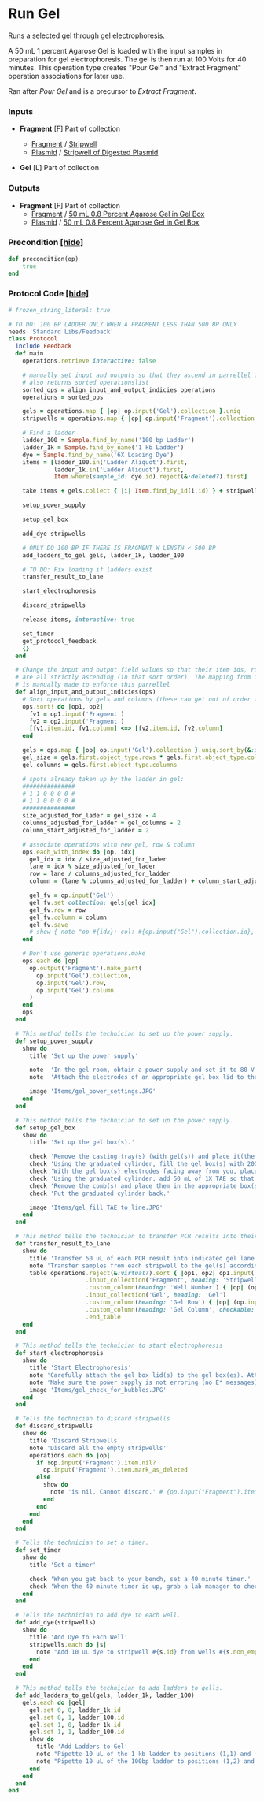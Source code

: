 # Run Gel

Runs a selected gel through gel electrophoresis.

A 50 mL 1 percent Agarose Gel is loaded with the input samples in preparation for gel electrophoresis. 
The gel is then run at 100 Volts for 40 minutes. This operation type creates "Pour Gel" and
"Extract Fragment" operation associations for later use.

Ran after *Pour Gel* and is a precursor to *Extract Fragment*.
### Inputs


- **Fragment** [F]  Part of collection
  - <a href='#' onclick='easy_select("Sample Types", "Fragment")'>Fragment</a> / <a href='#' onclick='easy_select("Containers", "Stripwell")'>Stripwell</a>
  - <a href='#' onclick='easy_select("Sample Types", "Plasmid")'>Plasmid</a> / <a href='#' onclick='easy_select("Containers", "Stripwell of Digested Plasmid")'>Stripwell of Digested Plasmid</a>

- **Gel** [L]  Part of collection



### Outputs


- **Fragment** [F]  Part of collection
  - <a href='#' onclick='easy_select("Sample Types", "Fragment")'>Fragment</a> / <a href='#' onclick='easy_select("Containers", "50 mL 0.8 Percent Agarose Gel in Gel Box")'>50 mL 0.8 Percent Agarose Gel in Gel Box</a>
  - <a href='#' onclick='easy_select("Sample Types", "Plasmid")'>Plasmid</a> / <a href='#' onclick='easy_select("Containers", "50 mL 0.8 Percent Agarose Gel in Gel Box")'>50 mL 0.8 Percent Agarose Gel in Gel Box</a>

### Precondition <a href='#' id='precondition'>[hide]</a>
```ruby
def precondition(op)
    true
end
```

### Protocol Code <a href='#' id='protocol'>[hide]</a>
```ruby
# frozen_string_literal: true

# TO DO: 100 BP LADDER ONLY WHEN A FRAGMENT LESS THAN 500 BP ONLY
needs 'Standard Libs/Feedback'
class Protocol
  include Feedback
  def main
    operations.retrieve interactive: false

    # manually set input and outputs so that they ascend in parrellel for id, row, column
    # also returns sorted operationslist
    sorted_ops = align_input_and_output_indicies operations
    operations = sorted_ops

    gels = operations.map { |op| op.input('Gel').collection }.uniq
    stripwells = operations.map { |op| op.input('Fragment').collection }.uniq.sort_by(&:id)

    # Find a ladder
    ladder_100 = Sample.find_by_name('100 bp Ladder')
    ladder_1k = Sample.find_by_name('1 kb Ladder')
    dye = Sample.find_by_name('6X Loading Dye')
    items = [ladder_100.in('Ladder Aliquot').first,
             ladder_1k.in('Ladder Aliquot').first,
             Item.where(sample_id: dye.id).reject(&:deleted?).first]

    take items + gels.collect { |i| Item.find_by_id(i.id) } + stripwells.collect { |i| Item.find_by_id(i.id) }, interactive: true

    setup_power_supply

    setup_gel_box

    add_dye stripwells

    # ONLY DO 100 BP IF THERE IS FRAGMENT W LENGTH < 500 BP
    add_ladders_to_gel gels, ladder_1k, ladder_100

    # TO DO: Fix loading if ladders exist
    transfer_result_to_lane

    start_electrophoresis

    discard_stripwells

    release items, interactive: true

    set_timer
    get_protocol_feedback
    {}
  end

  # Change the input and output field values so that their item ids, row, and column
  # are all strictly ascending (in that sort order). The mapping from input->output
  # is manually made to enforce this parrellel
  def align_input_and_output_indicies(ops)
    # Sort operations by gels and columns (these can get out of order from PCR)
    ops.sort! do |op1, op2|
      fv1 = op1.input('Fragment')
      fv2 = op2.input('Fragment')
      [fv1.item.id, fv1.column] <=> [fv2.item.id, fv2.column]
    end

    gels = ops.map { |op| op.input('Gel').collection }.uniq.sort_by(&:id)
    gel_size = gels.first.object_type.rows * gels.first.object_type.columns
    gel_columns = gels.first.object_type.columns

    # spots already taken up by the ladder in gel:
    ###############
    # 1 1 0 0 0 0 #
    # 1 1 0 0 0 0 #
    ###############
    size_adjusted_for_lader = gel_size - 4
    columns_adjusted_for_ladder = gel_columns - 2
    column_start_adjusted_for_ladder = 2

    # associate operations with new gel, row & column
    ops.each_with_index do |op, idx|
      gel_idx = idx / size_adjusted_for_lader
      lane = idx % size_adjusted_for_lader
      row = lane / columns_adjusted_for_ladder
      column = (lane % columns_adjusted_for_ladder) + column_start_adjusted_for_ladder

      gel_fv = op.input('Gel')
      gel_fv.set collection: gels[gel_idx]
      gel_fv.row = row
      gel_fv.column = column
      gel_fv.save
      # show { note "op #{idx}: col: #{op.input("Gel").collection.id}, row: #{op.input("Gel").row}, column: #{op.input("Gel").column}" }
    end

    # Don't use generic operations.make
    ops.each do |op|
      op.output('Fragment').make_part(
        op.input('Gel').collection,
        op.input('Gel').row,
        op.input('Gel').column
      )
    end
    ops
  end

  # This method tells the technician to set up the power supply.
  def setup_power_supply
    show do
      title 'Set up the power supply'

      note  'In the gel room, obtain a power supply and set it to 80 V and with a 40 minute timer.'
      note  'Attach the electrodes of an appropriate gel box lid to the power supply.'

      image 'Items/gel_power_settings.JPG'
    end
  end

  # This method tells the technician to set up the power supply.
  def setup_gel_box
    show do
      title 'Set up the gel box(s).'

      check 'Remove the casting tray(s) (with gel(s)) and place it(them) on the bench.'
      check 'Using the graduated cylinder, fill the gel box(s) with 200 mL of 1X TAE. TAE should just cover the center of the gel box(s).'
      check 'With the gel box(s) electrodes facing away from you, place the casting tray(s) (with gel(s)) back in the gel box(s). The top lane(s) should be on your left, as the DNA will move to the right.'
      check 'Using the graduated cylinder, add 50 mL of 1X TAE so that the surface of the gel is covered.'
      check 'Remove the comb(s) and place them in the appropriate box(s).'
      check 'Put the graduated cylinder back.'

      image 'Items/gel_fill_TAE_to_line.JPG'
    end
  end

  # This method tells the technician to transfer PCR results into their indicated gel lanes.
  def transfer_result_to_lane
    show do
      title 'Transfer 50 uL of each PCR result into indicated gel lane'
      note 'Transfer samples from each stripwell to the gel(s) according to the following table:'
      table operations.reject(&:virtual?).sort { |op1, op2| op1.input('Fragment').item.id <=> op2.input('Fragment').item.id }.extend(OperationList).start_table
                      .input_collection('Fragment', heading: 'Stripwell')
                      .custom_column(heading: 'Well Number') { |op| (op.input('Fragment').column + 1) }
                      .input_collection('Gel', heading: 'Gel')
                      .custom_column(heading: 'Gel Row') { |op| (op.input('Gel').row + 1) }
                      .custom_column(heading: 'Gel Column', checkable: true) { |op| (op.input('Gel').column + 1) }
                      .end_table
    end
  end

  # This method tells the technician to start electrophoresis
  def start_electrophoresis
    show do
      title 'Start Electrophoresis'
      note 'Carefully attach the gel box lid(s) to the gel box(es). Attach the red electrode to the red terminal of the power supply, and the black electrode to the neighboring black terminal. Hit the start button on the gel boxes.'
      note 'Make sure the power supply is not erroring (no E* messages) and that there are bubbles emerging from the platinum wires in the bottom corners of the gel box.'
      image 'Items/gel_check_for_bubbles.JPG'
    end
  end

  # Tells the technician to discard stripwells
  def discard_stripwells
    show do
      title 'Discard Stripwells'
      note 'Discard all the empty stripwells'
      operations.each do |op|
        if !op.input('Fragment').item.nil?
          op.input('Fragment').item.mark_as_deleted
        else
          show do
            note 'is nil. Cannot discard.' # {op.input("Fragment").item.id}
          end
        end
      end
    end
  end

  # Tells the technician to set a timer.
  def set_timer
    show do
      title 'Set a timer'

      check 'When you get back to your bench, set a 40 minute timer.'
      check 'When the 40 minute timer is up, grab a lab manager to check on the gel. The lab manager may have you set another timer after checking the gel.'
    end
  end

  # Tells the technician to add dye to each well.
  def add_dye(stripwells)
    show do
      title 'Add Dye to Each Well'
      stripwells.each do |s|
        note "Add 10 uL dye to stripwell #{s.id} from wells #{s.non_empty_string}"
      end
    end
  end

  # This method tells the technician to add ladders to gells.
  def add_ladders_to_gel(gels, ladder_1k, ladder_100)
    gels.each do |gel|
      gel.set 0, 0, ladder_1k.id
      gel.set 0, 1, ladder_100.id
      gel.set 1, 0, ladder_1k.id
      gel.set 1, 1, ladder_100.id
      show do
        title 'Add Ladders to Gel'
        note "Pipette 10 uL of the 1 kb ladder to positions (1,1) and (2,1) of gel #{gel.id}"
        note "Pipette 10 uL of the 100bp ladder to positions (1,2) and (2,2) of gel #{gel.id}"
      end
    end
  end
end

```
